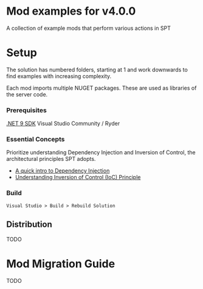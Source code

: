 
# Mod examples for v4.0.0

A collection of example mods that perform various actions in SPT

# Setup
The solution has numbered folders, starting at 1 and work downwards to find examples with increasing complexity.

Each mod imports multiple NUGET packages. These are used as libraries of the server code.

### Prerequisites
 [.NET 9 SDK](https://dotnet.microsoft.com/en-us/download/dotnet/9.0)
 Visual Studio Community / Ryder
 
### **Essential Concepts**
Prioritize understanding Dependency Injection and Inversion of Control, the architectural principles SPT adopts.

 - [A quick intro to Dependency Injection](https://www.freecodecamp.org/news/a-quick-intro-to-dependency-injection-what-it-is-and-when-to-use-it-7578c84fa88f/)
 - [Understanding Inversion of Control (IoC) Principle](https://medium.com/@amitkma/understanding-inversion-of-control-ioc-principle-163b1dc97454)

### Build
`Visual Studio > Build > Rebuild Solution`
 
## Distribution
TODO

# Mod Migration Guide
TODO

